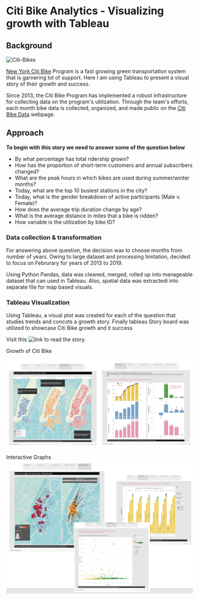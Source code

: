 # Citi Bike Analytics - Visualizing growth with Tableau

## Background

![Citi-Bikes](Images/citi-bike-station-bikes.jpg)

[New York Citi Bike](https://en.wikipedia.org/wiki/Citi_Bike) Program is a fast growing green transportation system that is garnering lot of support. Here I am using Tableau to present a visual story of their growth and success.

Since 2013, the Citi Bike Program has implemented a robust infrastructure for collecting data on the program's utilization. Through the team's efforts, each month bike data is collected, organized, and made public on the [Citi Bike Data](https://www.citibikenyc.com/system-data) webpage.

## Approach

**To begin with this story we need to answer some of the question below**

* By what percentage has total ridership grown? 
* How has the proportion of short-term customers and annual subscribers changed?
* What are the peak hours in which bikes are used during summer/winter months? 
* Today, what are the top 10 busiest stations in the city?
* Today, what is the gender breakdown of active participants (Male v. Female)?
* How does the average trip duration change by age?
* What is the average distance in miles that a bike is ridden?
* How variable is the utilization by bike ID?

### Data collection & transformation
For answering above question, the decision was to choose months from number of years. Owing to large dataset and processing limitation, decided to focus on Februrary for years of 2013 to 2019. 

Using Python Pandas, data was cleaned, merged, rolled up into manageable dataset that can used in Tableau. Also, spatial data was extractedi into separate file for map based visuals.

### Tableau Visualization

Using Tableau, a visual plot was created for each of the question that studies trends and concots a growth story. Finally tableau Story board was utilized to showcase Citi Bike growth and it success

Visit this ![link](https://public.tableau.com/profile/madhu.swaminathan#!/vizhome/CitiBike_NYC_AllYears/CitiBike-Story) to read the story.

Growth of Citi Bike

![Growth](Images/CitiBike_growth.PNG)

Interactive Graphs
![Interactive](Images/interactive_plots.PNG)

